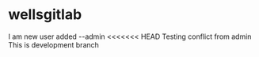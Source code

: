 # wellsgitlab
I am new user added --admin
<<<<<<< HEAD
Testing conflict from admin
This is development branch
